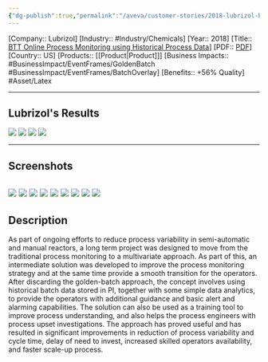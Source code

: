 ```yaml
---
{"dg-publish":true,"permalink":"/aveva/customer-stories/2018-lubrizol-btt-online-process-monitoring-using-historical-process-data/"}
---
```


[Company:: Lubrizol]
[Industry:: #Industry/Chemicals]
[Year:: 2018]
[Title:: [BTT Online Process Monitoring using Historical Process Data](https://resources.osisoft.com/presentations/btt--online-process-monitoring-using-historical-process-data/)]
[PDF:: [PDF](https://cdn.osisoft.com/osi/presentations/2018-uc-emea-barcelona/UC18EU-D2LS05-Lubrizol-Martin-BTT-Online-Process-Monitoring-using-Historical-Process-Data.pdf)]
[Country:: US]
[Products:: [[Product\|Product]]]
[Business Impacts:: #BusinessImpact/EventFrames/GoldenBatch #BusinessImpact/EventFrames/BatchOverlay]
[Benefits:: +56% Quality]
  #Asset/Latex

---
## Lubrizol's Results
![](https://i.imgur.com/Jdn9pIv.png)
![](https://i.imgur.com/7PvnKi4.png)
![](https://i.imgur.com/TiwBH7U.png)
![](https://i.imgur.com/yMw0tR7.png)

---
## Screenshots
![](https://i.imgur.com/8EFxGCQ.png)
![](https://i.imgur.com/qEq25qU.png)
![](https://i.imgur.com/9LGF15P.png)
![](https://i.imgur.com/vjkDUZ1.png)
![](https://i.imgur.com/UaKRypw.png)
![](https://i.imgur.com/Cnorr1C.png)
![](https://i.imgur.com/mDF7FZP.png)
![](https://i.imgur.com/pMZvtB5.png)
![](https://i.imgur.com/BBO8uTJ.png)
---
## Description
As part of ongoing efforts to reduce process variability in semi-automatic and manual reactors, a long term project was designed to move from the traditional process monitoring to a multivariate approach. As part of this, an intermediate solution was developed to improve the process monitoring strategy and at the same time provide a smooth transition for the operators. After discarding the golden-batch approach, the concept involves using historical batch data stored in PI, together with some simple data analytics, to provide the operators with additional guidance and basic alert and alarming capabilities. The solution can also be used as a training tool to improve process understanding, and also helps the process engineers with process upset investigations. The approach has proved useful and has resulted in significant improvements in reduction of process variability and cycle time, delay of need to invest, increased skilled operators availability, and faster scale-up process.